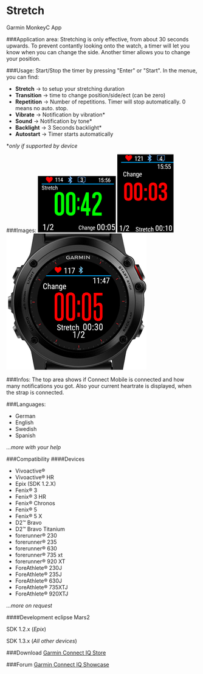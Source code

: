 # Stretch
Garmin MonkeyC App

###Application area:
Stretching is only effective, from about 30 seconds upwards.
To prevent contantly looking onto the watch, a timer will let you know when you can change the side.
Another timer allows you to change your position.

###Usage:
Start/Stop the timer by pressing "Enter" or "Start".
In the menue, you can find:
- **Stretch** -> to setup your stretching duration
- **Transition** -> time to change position/side/ect (can be zero)
- **Repetition** -> Number of repetitions. Timer will stop automatically. 0 means no auto. stop.
- **Vibrate** -> Notification by vibration*
- **Sound** -> Notification by tone*
- **Backlight** -> 3 Seconds backlight*
- **Autostart** -> Timer starts automatically


*_only if supported by device_

###Images:
![Vivoactive](/Screenshots/Vivoactive.png?raw=true "Stretch - Vivoactive")
![VivoactiveHR](/Screenshots/VivoactiveHR.png?raw=true "Stretch - VivoactiveHR")
![Fenix3](/Screenshots/Fenix3.png?raw=true "Stretch - Fenix3")

###Infos:
The top area shows if Connect Mobile is connected and how many notifications you got.
Also your current heartrate is displayed, when the strap is connected.

###Languages:
- German
- English
- Swedish
- Spanish

_...more with your help_

###Compatibility
####Devices
- Vivoactive®
- Vivoactive® HR
- Epix (SDK 1.2.X)
- Fenix® 3
- Fenix® 3 HR
- Fenix® Chronos
- Fenix® 5
- Fenix® 5 X
- D2™ Bravo
- D2™ Bravo Titanium
- forerunner® 230
- forerunner® 235
- forerunner® 630
- forerunner® 735 xt
- forerunner® 920 XT
- ForeAthlete® 230J
- ForeAthlete® 235J
- ForeAthlete® 630J
- ForeAthlete® 735XTJ
- ForeAthlete® 920XTJ

_...more on request_


####Development
eclipse Mars2

SDK 1.2.x (_Epix_)

SDK 1.3.x (_All other devices_)

###Download
[Garmin Connect IQ Store](https://apps.garmin.com/de-DE/apps/277002f0-29ab-4b08-98dd-f2ea045bf1d6)

###Forum
[Garmin Connect IQ Showcase](https://forums.garmin.com/showthread.php?368157-App-Stretch)
